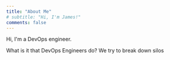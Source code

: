 ```yaml
---
title: "About Me"
# subtitle: "Hi, I'm James!"
comments: false
---
```


Hi, I'm a DevOps engineer.

What is it that DevOps Engineers do? We try to break down silos